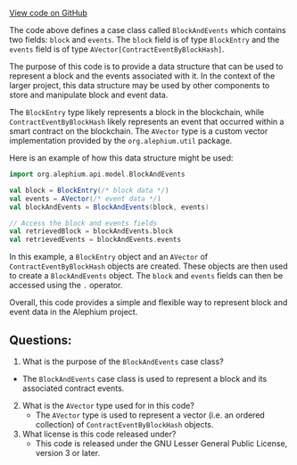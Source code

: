 [View code on GitHub](https://github.com/alephium/alephium/blob/master/api/src/main/scala/org/alephium/api/model/BlockAndEvents.scala)

The code above defines a case class called `BlockAndEvents` which contains two fields: `block` and `events`. The `block` field is of type `BlockEntry` and the `events` field is of type `AVector[ContractEventByBlockHash]`. 

The purpose of this code is to provide a data structure that can be used to represent a block and the events associated with it. In the context of the larger project, this data structure may be used by other components to store and manipulate block and event data. 

The `BlockEntry` type likely represents a block in the blockchain, while `ContractEventByBlockHash` likely represents an event that occurred within a smart contract on the blockchain. The `AVector` type is a custom vector implementation provided by the `org.alephium.util` package. 

Here is an example of how this data structure might be used:

```scala
import org.alephium.api.model.BlockAndEvents

val block = BlockEntry(/* block data */)
val events = AVector(/* event data */)
val blockAndEvents = BlockAndEvents(block, events)

// Access the block and events fields
val retrievedBlock = blockAndEvents.block
val retrievedEvents = blockAndEvents.events
```

In this example, a `BlockEntry` object and an `AVector` of `ContractEventByBlockHash` objects are created. These objects are then used to create a `BlockAndEvents` object. The `block` and `events` fields can then be accessed using the `.` operator. 

Overall, this code provides a simple and flexible way to represent block and event data in the Alephium project.
## Questions: 
 1. What is the purpose of the `BlockAndEvents` case class?
   - The `BlockAndEvents` case class is used to represent a block and its associated contract events.
2. What is the `AVector` type used for in this code?
   - The `AVector` type is used to represent a vector (i.e. an ordered collection) of `ContractEventByBlockHash` objects.
3. What license is this code released under?
   - This code is released under the GNU Lesser General Public License, version 3 or later.